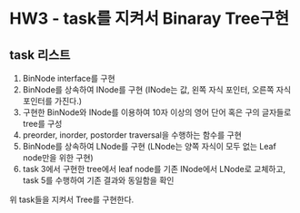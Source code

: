 # HW3 - task를 지켜서 Binaray Tree구현

## task 리스트
1. BinNode interface를 구현  
2. BinNode를 상속하여 INode를 구현 (INode는 값, 왼쪽 자식 포인터, 오른쪽 자식 포인터를 가진다.)  
3. 구현한 BinNode와 INode를 이용하여 10자 이상의 영어 단어 혹은 구의 글자들로 tree를 구성  
4. preorder, inorder, postorder traversal을 수행하는 함수를 구현  
5. BinNode를 상속하여 LNode를 구현 (LNode는 양쪽 자식이 모두 없는 Leaf node만을 위한 구현)  
6. task 3에서 구현한 tree에서 leaf node를 기존 INode에서 LNode로 교체하고, task 5를 수행하여 기존 결과와 동일함을 확인  

위 task들을 지켜서 Tree를 구현한다.
